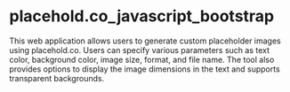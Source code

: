 # placehold.co_javascript_bootstrap
This web application allows users to generate custom placeholder images using placehold.co. Users can specify various parameters such as text color, background color, image size, format, and file name. The tool also provides options to display the image dimensions in the text and supports transparent backgrounds.
